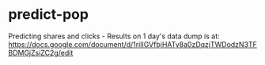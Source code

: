 # predict-pop


Predicting shares and clicks - Results on 1 day's data dump is at: https://docs.google.com/document/d/1rilIGVfbjHATy8a0zDqzjTWDodzN3TFBDMGjZsiZC2g/edit

